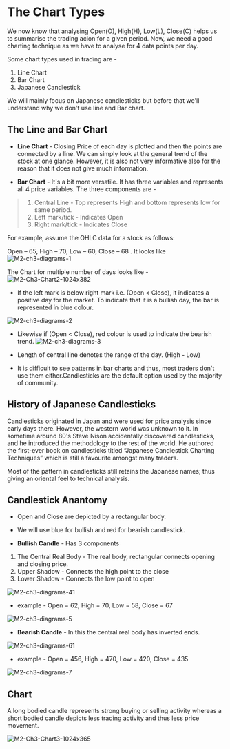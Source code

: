 # The Chart Types

We now know that analysing Open(O), High(H), Low(L), Close(C) helps us to summarise the trading acion for a given period. Now, we need a good charting technique as we have to analyse for 4 data points per day.

Some chart types used in trading are - 

1. Line Chart
2. Bar Chart
3. Japanese Candlestick

We will mainly focus on Japanese candlesticks but before that we'll understand why we don't use line and Bar chart.

## The Line and Bar Chart

* **Line Chart** - Closing Price of each day is plotted and then the points are connected by a line. We can simply look at the general trend of the stock at one glance. However, it is also not very informative also for the reason that it does not give much information.

* **Bar Chart** - It's a bit more versatile. It has three variables and represents all 4 price variables. The three components are - 
> 1. Central Line - Top represents High and bottom represents low for same period.
> 2. Left mark/tick - Indicates Open
> 3. Right mark/tick - Indicates Close

 For example, assume the OHLC data for a stock as follows:

 Open – 65, High – 70, Low – 60, Close – 68 . It looks like
![M2-ch3-diagrams-1](https://user-images.githubusercontent.com/62146744/81428940-aea04c80-917a-11ea-894e-6778c1065894.jpg)

 The Chart for multiple number of days looks like - 
![M2-Ch3-Chart2-1024x382](https://user-images.githubusercontent.com/62146744/81429101-f0c98e00-917a-11ea-9bfd-2604c1f01cb3.jpg)

* If the left mark is below right mark i.e. (Open < Close), it indicates a positive day for the market. To indicate that it is a bullish day, the bar is represented in blue colour.

![M2-ch3-diagrams-2](https://user-images.githubusercontent.com/62146744/81429332-47cf6300-917b-11ea-82f5-862e4390a256.jpg)

* Likewise if (Open < Close), red colour is used to indicate the bearish trend.
![M2-ch3-diagrams-3](https://user-images.githubusercontent.com/62146744/81429342-4aca5380-917b-11ea-8eab-71e1d8610d21.jpg)

* Length of central line denotes the range of the day. (High - Low)
* It is difficult to see patterns in bar charts and thus, most traders don't use them either.Candlesticks are the default option used by the majority of community.

## History of Japanese Candlesticks

Candlesticks originated in Japan and were used for price analysis since early days there. However, the western world was unknown to it. In sometime around 80's Steve Nison accidentally discovered candlesticks, and he introduced the methodology to the rest of the world. He authored the first-ever book on candlesticks titled “Japanese Candlestick Charting Techniques” which is still a favourite amongst many traders.

Most of the pattern in candlesticks still retains the Japanese names; thus giving an oriental feel to technical analysis.

## Candlestick Anantomy

* Open and Close are depicted by a rectangular body.
* We will use blue for bullish and red for bearish candlestick.

* **Bullish Candle** - Has 3 components

1. The Central Real Body - The real body, rectangular connects opening and closing price.
2. Upper Shadow - Connects the high point to the close
3. Lower Shadow - Connects the low point to open

![M2-ch3-diagrams-41](https://user-images.githubusercontent.com/62146744/81432438-8a476e80-9180-11ea-9edc-9848f263e4f4.jpg)

* example - Open = 62, High = 70, Low = 58, Close = 67

![M2-ch3-diagrams-5](https://user-images.githubusercontent.com/62146744/81432444-8ca9c880-9180-11ea-9e5e-894c32c8675a.jpg)

* **Bearish Candle** - In this the central real body has inverted ends.

![M2-ch3-diagrams-61](https://user-images.githubusercontent.com/62146744/81432451-8f0c2280-9180-11ea-9fa0-492ba37a04f5.jpg)

 * example - Open = 456, High = 470, Low = 420, Close = 435
 
 ![M2-ch3-diagrams-7](https://user-images.githubusercontent.com/62146744/81432461-93d0d680-9180-11ea-91d7-ba7d21db23be.jpg)
 
## Chart 

A long bodied candle represents strong buying or selling activity whereas a short bodied candle depicts less trading activity and thus less price movement.

![M2-Ch3-Chart3-1024x365](https://user-images.githubusercontent.com/62146744/81432961-72241f00-9181-11ea-9293-f7301489a259.jpg)


 
 
 







